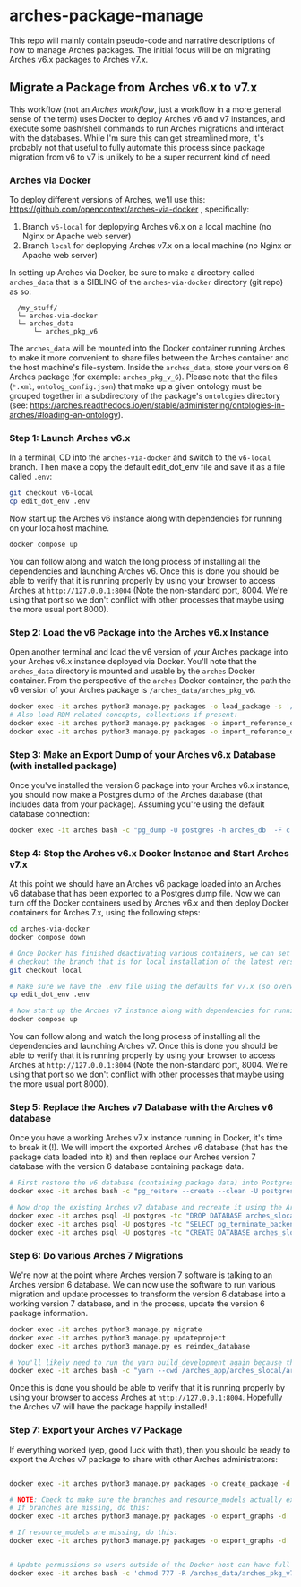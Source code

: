 # arches-package-manage
This repo will mainly contain pseudo-code and narrative descriptions of how to manage Arches packages. The initial focus will be on migrating Arches v6.x packages to Arches v7.x.




## Migrate a Package from Arches v6.x to v7.x
This workflow (not an *Arches workflow*, just a workflow in a more general sense of the term) uses Docker to deploy Arches v6 and v7 instances, and execute some bash/shell commands to run Arches migrations and interact with the databases. While I'm sure this can get streamlined more, it's probably not that useful to fully automate this process since package migration from v6 to v7 is unlikely to be a super recurrent kind of need.


### Arches via Docker
To deploy different versions of Arches, we'll use this: https://github.com/opencontext/arches-via-docker , specifically:

  1. Branch `v6-local` for deplopying Arches v6.x on a local machine (no Nginx or Apache web server)
  2. Branch `local` for deplopying Arches v7.x on a local machine (no Nginx or Apache web server)

In setting up Arches via Docker, be sure to make a directory called `arches_data` that is a SIBLING of the `arches-via-docker` directory (git repo) as so:

```
  /my_stuff/
  └─ arches-via-docker
  └─ arches_data
      └─ arches_pkg_v6
```

The `arches_data` will be mounted into the Docker container running Arches to make it more convenient to share files between the Arches container and the host machine's file-system. Inside the `arches_data`, store your version 6 Arches package (for example: `arches_pkg_v_6`). Please note that the files (`*.xml`, `ontolog_config.json`) that make up a given ontology must be grouped together in a subdirectory of the package's `ontologies` directory (see: https://arches.readthedocs.io/en/stable/administering/ontologies-in-arches/#loading-an-ontology).


### Step 1: Launch Arches v6.x
In a terminal, CD into the `arches-via-docker` and switch to the `v6-local` branch. Then make a copy the default edit_dot_env file and save it as a file called `.env`:

``` bash
git checkout v6-local
cp edit_dot_env .env
```

Now start up the Arches v6 instance along with dependencies for running on your localhost machine.
``` bash
docker compose up
```

You can follow along and watch the long process of installing all the dependencies and launching Arches v6. Once this is done you should be able to verify that it is running properly by using your browser to access Arches at `http://127.0.0.1:8004` (Note the non-standard port, 8004. We're using that port so we don't conflict with other processes that maybe using the more usual port 8000).


### Step 2: Load the v6 Package into the Arches v6.x Instance
Open another terminal and load the v6 version of your Arches package into your Arches v6.x instance deployed via Docker. You'll note that the `arches_data` directory is mounted and usable by the `arches` Docker container. From the perspective of the `arches` Docker container, the path the v6 version of your Arches package is `/arches_data/arches_pkg_v6`.

``` bash
docker exec -it arches python3 manage.py packages -o load_package -s '/arches_data/arches_pkg_v6'
# Also load RDM related concepts, collections if present:
docker exec -it arches python3 manage.py packages -o import_reference_data -s '/arches_data/arches_pkg_v6/reference_data/concepts/Arches8001.skos' -ow 'ignore' -st 'keep'
docker exec -it arches python3 manage.py packages -o import_reference_data -s '/arches_data/arches_pkg_v6/reference_data/collections/Collections 8001.skos' -ow 'ignore' -st 'keep'
```

### Step 3: Make an Export Dump of your Arches v6.x Database (with installed package)
Once you've installed the version 6 package into your Arches v6.x instance, you should now make a Postgres dump of the Arches database (that includes data from your package). Assuming you're using the default database connection:

``` bash
docker exec -it arches bash -c "pg_dump -U postgres -h arches_db  -F c -b arches_v6local > '/arches_data/arches_v6local.dump'"

```


### Step 4: Stop the Arches v6.x Docker Instance and Start Arches v7.x
At this point we should have an Arches v6 package loaded into an Arches v6 database that has been exported to a Postgres dump file. Now we can turn off the Docker containers used by Arches v6.x and then deploy Docker containers for Arches 7.x, using the following steps:

``` bash
cd arches-via-docker
docker compose down

# Once Docker has finished deactivating various containers, we can set up Arches v7.x
# checkout the branch that is for local installation of the latest version of Arches (now v7.x)
git checkout local

# Make sure we have the .env file using the defaults for v7.x (so overwrite and replace the .env file we had for v6.x)
cp edit_dot_env .env

# Now start up the Arches v7 instance along with dependencies for running on your localhost machine.
docker compose up
```
You can follow along and watch the long process of installing all the dependencies and launching Arches v7. Once this is done you should be able to verify that it is running properly by using your browser to access Arches at `http://127.0.0.1:8004` (Note the non-standard port, 8004. We're using that port so we don't conflict with other processes that maybe using the more usual port 8000).


### Step 5: Replace the Arches v7 Database with the Arches v6 database
Once you have a working Arches v7.x instance running in Docker, it's time to break it (!). We will import the exported Arches v6 database (that has the package data loaded into it) and then replace our Arches version 7 database with the version 6 database containing package data.

``` bash
# First restore the v6 database (containing package data) into Postgres via your Arches v7 docker container (I know, confusing)...
docker exec -it arches bash -c "pg_restore --create --clean -U postgres -h arches_db -d postgres '/arches_data/arches_v6local.dump'"

# Now drop the existing Arches v7 database and recreate it using the Arches v6 database as the template.
docker exec -it arches psql -U postgres -tc "DROP DATABASE arches_slocal WITH (FORCE);"
docker exec -it arches psql -U postgres -tc "SELECT pg_terminate_backend(pid) from pg_stat_activity where datname='arches_v6local'";
docker exec -it arches psql -U postgres -tc "CREATE DATABASE arches_slocal WITH TEMPLATE arches_v6local;"
```


### Step 6: Do various Arches 7 Migrations
We're now at the point where Arches version 7 software is talking to an Arches version 6 database. We can now use the software to run various migration and update processes to transform the version 6 database into a working version 7 database, and in the process, update the version 6 package information.
``` bash
docker exec -it arches python3 manage.py migrate
docker exec -it arches python3 manage.py updateproject
docker exec -it arches python3 manage.py es reindex_database

# You'll likely need to run the yarn build_development again because the frontend will likely be broken
docker exec -it arches bash -c "yarn --cwd /arches_app/arches_slocal/arches_slocal build_development"

```
Once this is done you should be able to verify that it is running properly by using your browser to access Arches at `http://127.0.0.1:8004`. Hopefully the Arches v7 will have the package happily installed!


### Step 7: Export your Arches v7 Package
If everything worked (yep, good luck with that), then you should be ready to export the Arches v7 package to share with other Arches administrators:

``` bash

docker exec -it arches python3 manage.py packages -o create_package -d '/arches_data/arches_pkg_v7'

# NOTE: Check to make sure the branches and resource_models actually exported (they sometimes don't get exported with the command above).
# If branches are missing, do this:
docker exec -it arches python3 manage.py packages -o export_graphs -d '/arches_data/arches_pkg_v7/graphs/branches' -g 'branches'

# If resource_models are missing, do this:
docker exec -it arches python3 manage.py packages -o export_graphs -d '/arches_data/arches_pkg_v7/graphs/resource_models' -g 'resource_models'


# Update permissions so users outside of the Docker host can have full permissions to the package.
docker exec -it arches bash -c 'chmod 777 -R /arches_data/arches_pkg_v7'

